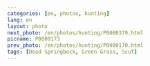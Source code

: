 ```yaml
---
categories: [en, photos, hunting]
lang: en
layout: photo
next_photo: /en/photos/hunting/P0000379.html
picname: P0000173
prev_photo: /en/photos/hunting/P0000170.html
tags: [Dead Springbock, Green Grass, Scut]
---
```

